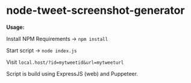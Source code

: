 # node-tweet-screenshot-generator

**Usage:**

Install NPM Requirements -> `npm install`

Start script -> `node index.js`

Visit `local.host/?id=mytweetid&url=mytweeturl`

Script is build using ExpressJS (web) and Puppeteer.
